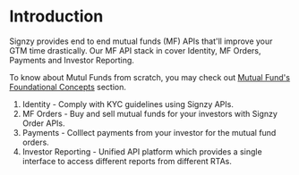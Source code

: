 # Introduction

Signzy provides end to end mutual funds (MF) APIs that'll improve your GTM time drastically. Our MF API stack in cover Identity, MF Orders, Payments and Investor Reporting.&#x20;

To know about Mutul Funds from scratch, you may check out [Mutual Fund's Foundational Concepts](https://signzy.gitbook.io/rta-documentation/mutual-funds-foundational-concepts) section.&#x20;

1. Identity - Comply with KYC guidelines using Signzy APIs.
2. MF Orders - Buy and sell mutual funds for your investors with Signzy Order APIs.
3. Payments - Colllect payments from your investor for the mutual fund orders.&#x20;
4. Investor Reporting - Unified API platform which provides a single interface to access different reports from different RTAs.
